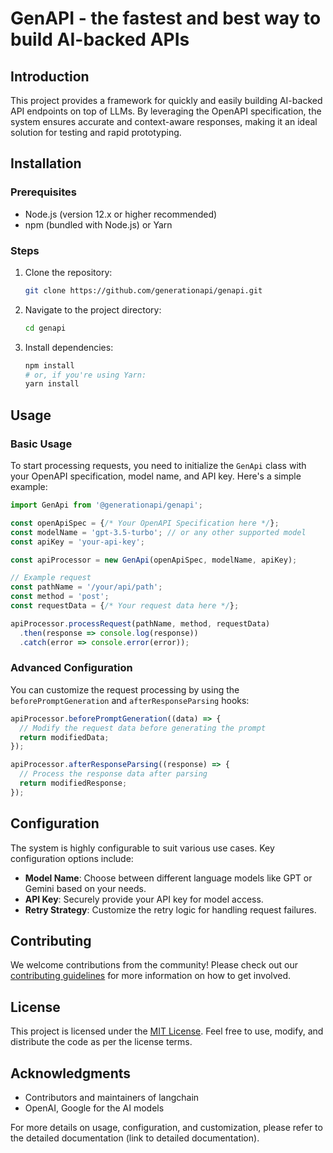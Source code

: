 # GenAPI - the fastest and best way to build AI-backed APIs

## Introduction
This project provides a framework for quickly and easily building AI-backed API endpoints on top of LLMs. By leveraging the OpenAPI specification, the system ensures accurate and context-aware responses, making it an ideal solution for testing and rapid prototyping.

## Installation

### Prerequisites
- Node.js (version 12.x or higher recommended)
- npm (bundled with Node.js) or Yarn

### Steps
1. Clone the repository:
   ```bash
   git clone https://github.com/generationapi/genapi.git
   ```
2. Navigate to the project directory:
   ```bash
   cd genapi
   ```
3. Install dependencies:
   ```bash
   npm install
   # or, if you're using Yarn:
   yarn install
   ```

## Usage

### Basic Usage
To start processing requests, you need to initialize the `GenApi` class with your OpenAPI specification, model name, and API key. Here's a simple example:

```javascript
import GenApi from '@generationapi/genapi';

const openApiSpec = {/* Your OpenAPI Specification here */};
const modelName = 'gpt-3.5-turbo'; // or any other supported model
const apiKey = 'your-api-key';

const apiProcessor = new GenApi(openApiSpec, modelName, apiKey);

// Example request
const pathName = '/your/api/path';
const method = 'post';
const requestData = {/* Your request data here */};

apiProcessor.processRequest(pathName, method, requestData)
  .then(response => console.log(response))
  .catch(error => console.error(error));
```

### Advanced Configuration
You can customize the request processing by using the `beforePromptGeneration` and `afterResponseParsing` hooks:

```javascript
apiProcessor.beforePromptGeneration((data) => {
  // Modify the request data before generating the prompt
  return modifiedData;
});

apiProcessor.afterResponseParsing((response) => {
  // Process the response data after parsing
  return modifiedResponse;
});
```

## Configuration
The system is highly configurable to suit various use cases. Key configuration options include:
- **Model Name**: Choose between different language models like GPT or Gemini based on your needs.
- **API Key**: Securely provide your API key for model access.
- **Retry Strategy**: Customize the retry logic for handling request failures.

## Contributing
We welcome contributions from the community! Please check out our [contributing guidelines](CONTRIBUTING.md) for more information on how to get involved.

## License
This project is licensed under the [MIT License](LICENSE). Feel free to use, modify, and distribute the code as per the license terms.

## Acknowledgments
- Contributors and maintainers of langchain
- OpenAI, Google for the AI models

For more details on usage, configuration, and customization, please refer to the detailed documentation (link to detailed documentation).